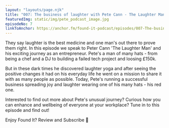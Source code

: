 ```yaml
---
layout: "layouts/page.njk"
title: "007: The business of laughter with Pete Cann - The Laughter Man"
featuredImg: static/img/pete_podcast_image.jpg
episodeNo: 7
linkToAnchor: https://anchor.fm/found-it-podcast/episodes/007-The-business-of-laughter-with-Peter-Cann---The-Laughter-Man-es379n
---
```

They say laughter is the best medicine and one man's out there to prove them right. In this episode we speak to Peter Cann 'The Laughter Man' and his exciting journey as an entrepreneur. Pete's a man of many hats - from being a chef and a DJ to building a failed tech project and loosing £150k. 

But in these dark times he discovered laughter yoga and after seeing the positive changes it had on his everyday life he went on a mission to share it with as many people as possible. Today, Pete's running a successful business spreading joy and laughter wearing one of his many hats - his red one. 

Interested to find out more about Pete's unusual journey? Curious how you can enhance and wellbeing of everyone at your workplace? Tune in to this episode and find out!

Enjoy Found It? Review and Subscribe 🌟